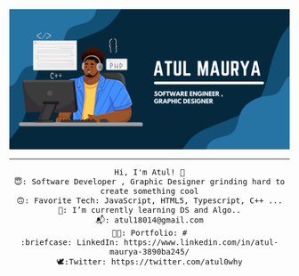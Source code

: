 <img src="https://github.com/atulbot/atulbot/blob/main/github_banner.png"/>
 <hr></hr>
<p align="center">
  <samp>
    Hi, I'm Atul! 👋 <br>
    😇: Software Developer , Graphic Designer grinding hard to create something cool  <br>
    🙃: Favorite Tech: JavaScript, HTML5, Typescript, C++ ... <br>
    📖: I’m currently learning DS and Algo.. <br>
    📬:	atul18014@gmail.com <br>
    🧑‍🎨: Portfolio: # <br>
    :briefcase: LinkedIn: https://www.linkedin.com/in/atul-maurya-3890ba245/ <br>
                🕊️:Twitter: https://twitter.com/atul0why
  </samp>
</p>
